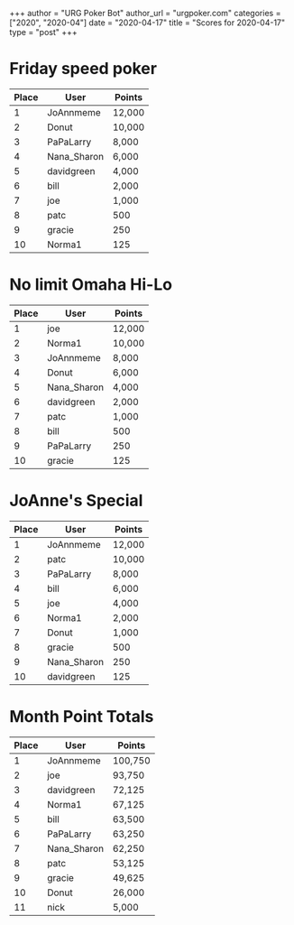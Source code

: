 +++
author = "URG Poker Bot"
author_url = "urgpoker.com"
categories = ["2020", "2020-04"]
date = "2020-04-17"
title = "Scores for 2020-04-17"
type = "post"
+++
# Friday speed poker

| Place | User | Points |
|-------|------|--------|
| 1 | JoAnnmeme | 12,000 |
| 2 | Donut | 10,000 |
| 3 | PaPaLarry | 8,000 |
| 4 | Nana_Sharon | 6,000 |
| 5 | davidgreen | 4,000 |
| 6 | bill | 2,000 |
| 7 | joe | 1,000 |
| 8 | patc | 500 |
| 9 | gracie | 250 |
| 10 | Norma1 | 125 |

# No limit Omaha Hi-Lo

| Place | User | Points |
|-------|------|--------|
| 1 | joe | 12,000 |
| 2 | Norma1 | 10,000 |
| 3 | JoAnnmeme | 8,000 |
| 4 | Donut | 6,000 |
| 5 | Nana_Sharon | 4,000 |
| 6 | davidgreen | 2,000 |
| 7 | patc | 1,000 |
| 8 | bill | 500 |
| 9 | PaPaLarry | 250 |
| 10 | gracie | 125 |

# JoAnne's Special

| Place | User | Points |
|-------|------|--------|
| 1 | JoAnnmeme | 12,000 |
| 2 | patc | 10,000 |
| 3 | PaPaLarry | 8,000 |
| 4 | bill | 6,000 |
| 5 | joe | 4,000 |
| 6 | Norma1 | 2,000 |
| 7 | Donut | 1,000 |
| 8 | gracie | 500 |
| 9 | Nana_Sharon | 250 |
| 10 | davidgreen | 125 |

# Month Point Totals

| Place | User | Points |
|-------|------|--------|
| 1 | JoAnnmeme | 100,750 |
| 2 | joe | 93,750 |
| 3 | davidgreen | 72,125 |
| 4 | Norma1 | 67,125 |
| 5 | bill | 63,500 |
| 6 | PaPaLarry | 63,250 |
| 7 | Nana_Sharon | 62,250 |
| 8 | patc | 53,125 |
| 9 | gracie | 49,625 |
| 10 | Donut | 26,000 |
| 11 | nick | 5,000 |

